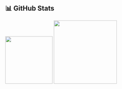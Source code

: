 ## 📊 GitHub Stats
<p>
  <img src="https://github-readme-stats.vercel.app/api?username=zyxkemren&show_icons=true&theme=default" height="150"/>
  <img src="https://github-readme-stats.vercel.app/api/top-langs/?username=zyxkemren&layout=compact&theme=default" height="200"/>
</p>

